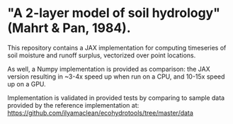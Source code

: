 # "A 2-layer model of soil hydrology" (Mahrt & Pan, 1984). 
This repository contains a JAX implementation for computing timeseries of soil moisture and runoff surplus, vectorized over point locations. 

As well, a Numpy implementation is provided as comparison: the JAX version resulting in ~3-4x speed up when run on a CPU, and 10-15x speed up on a GPU. 

Implementation is validated in provided tests by comparing to sample data provided by the reference implementation at: https://github.com/ilyamaclean/ecohydrotools/tree/master/data
